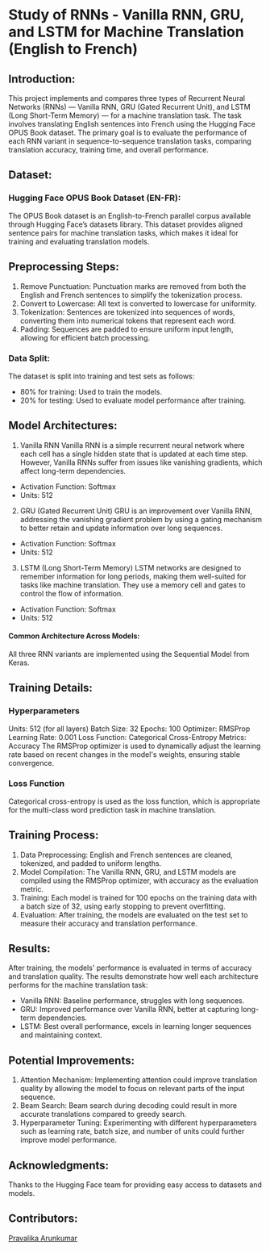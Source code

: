 # Study of RNNs - Vanilla RNN, GRU, and LSTM for Machine Translation (English to French)

## Introduction:
This project implements and compares three types of Recurrent Neural Networks (RNNs) — Vanilla RNN, GRU (Gated Recurrent Unit), and LSTM (Long Short-Term Memory) — for a machine translation task. The task involves translating English sentences into French using the Hugging Face OPUS Book dataset. The primary goal is to evaluate the performance of each RNN variant in sequence-to-sequence translation tasks, comparing translation accuracy, training time, and overall performance.

## Dataset:
### Hugging Face OPUS Book Dataset (EN-FR):
The OPUS Book dataset is an English-to-French parallel corpus available through Hugging Face’s datasets library. This dataset provides aligned sentence pairs for machine translation tasks, which makes it ideal for training and evaluating translation models.

## Preprocessing Steps:
1. Remove Punctuation: Punctuation marks are removed from both the English and French sentences to simplify the tokenization process.
2. Convert to Lowercase: All text is converted to lowercase for uniformity.
3. Tokenization: Sentences are tokenized into sequences of words, converting them into numerical tokens that represent each word.
4. Padding: Sequences are padded to ensure uniform input length, allowing for efficient batch processing.

### Data Split:
The dataset is split into training and test sets as follows:
+ 80% for training: Used to train the models.
+ 20% for testing: Used to evaluate model performance after training.

## Model Architectures:
1. Vanilla RNN
Vanilla RNN is a simple recurrent neural network where each cell has a single hidden state that is updated at each time step. However, Vanilla RNNs suffer from issues like vanishing gradients, which affect long-term dependencies.
+ Activation Function: Softmax
+ Units: 512
2. GRU (Gated Recurrent Unit)
GRU is an improvement over Vanilla RNN, addressing the vanishing gradient problem by using a gating mechanism to better retain and update information over long sequences.
+ Activation Function: Softmax
+ Units: 512
3. LSTM (Long Short-Term Memory)
LSTM networks are designed to remember information for long periods, making them well-suited for tasks like machine translation. They use a memory cell and gates to control the flow of information.
+ Activation Function: Softmax
+ Units: 512
#### Common Architecture Across Models:
All three RNN variants are implemented using the Sequential Model from Keras.

## Training Details:
### Hyperparameters
Units: 512 (for all layers)
Batch Size: 32
Epochs: 100
Optimizer: RMSProp
Learning Rate: 0.001
Loss Function: Categorical Cross-Entropy
Metrics: Accuracy
The RMSProp optimizer is used to dynamically adjust the learning rate based on recent changes in the model's weights, ensuring stable convergence.

### Loss Function
Categorical cross-entropy is used as the loss function, which is appropriate for the multi-class word prediction task in machine translation.

## Training Process:
1. Data Preprocessing: English and French sentences are cleaned, tokenized, and padded to uniform lengths.
2. Model Compilation: The Vanilla RNN, GRU, and LSTM models are compiled using the RMSProp optimizer, with accuracy as the evaluation metric.
3. Training: Each model is trained for 100 epochs on the training data with a batch size of 32, using early stopping to prevent overfitting.
4. Evaluation: After training, the models are evaluated on the test set to measure their accuracy and translation performance.

## Results:
After training, the models' performance is evaluated in terms of accuracy and translation quality. The results demonstrate how well each architecture performs for the machine translation task:
+ Vanilla RNN: Baseline performance, struggles with long sequences.
+ GRU: Improved performance over Vanilla RNN, better at capturing long-term dependencies.
+ LSTM: Best overall performance, excels in learning longer sequences and maintaining context.

## Potential Improvements:
1. Attention Mechanism: Implementing attention could improve translation quality by allowing the model to focus on relevant parts of the input sequence.
2. Beam Search: Beam search during decoding could result in more accurate translations compared to greedy search.
3. Hyperparameter Tuning: Experimenting with different hyperparameters such as learning rate, batch size, and number of units could further improve model performance.

## Acknowledgments:
Thanks to the Hugging Face team for providing easy access to datasets and models.

## Contributors:  
[Pravalika Arunkumar](https://github.com/pravalikaarunkumar)
